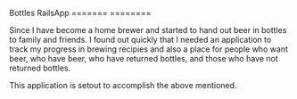 Bottles RailsApp
======= ========

Since I have become a home brewer and started to hand out beer in bottles to family and friends. I found out quickly that I needed an application to track my progress in brewing recipies and also a place for people who want beer, who have beer, who have returned bottles, and those who have not returned bottles.

This application is setout to accomplish the above mentioned.


